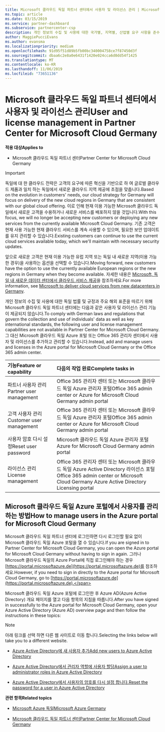 ```yaml
---
title: Microsoft 클라우드 독일 파트너 센터에서 사용자 및 라이선스 관리 | Microsoft 클라우드 독일 파트너 센터
ms.topic: article
ms.date: 03/15/2019
ms.service: partner-dashboard
ms.subservice: partnercenter-csp
description: 개인 정보의 수집 및 사용에 대한 국가별, 지역별, 산업별 요구 사항을 준수하기 위해 Microsoft 클라우드 독일 파트너 센터에는 사용자 관리 기능이 제공되지 않습니다. 그 대신 Microsoft 클라우드 독일 Azure 포털에서 사용자를 추가하고 관리할 수 있습니다.
author: MaggiePucciEvans
ms.author: evansma
ms.localizationpriority: medium
ms.openlocfilehash: 91d95f51d89b5fb00bc340004758ce7f87450d3f
ms.sourcegitcommit: dbaa6c2e8a0e6431f1420e024cca6d0dd54f1425
ms.translationtype: MT
ms.contentlocale: ko-KR
ms.lasthandoff: 11/06/2019
ms.locfileid: "73651136"
---
```

# <a name="user-and-license-management-in-partner-center-for-microsoft-cloud-germany"></a><span data-ttu-id="dfb2b-104">Microsoft 클라우드 독일 파트너 센터에서 사용자 및 라이선스 관리</span><span class="sxs-lookup"><span data-stu-id="dfb2b-104">User and license management in Partner Center for Microsoft Cloud Germany</span></span>

<span data-ttu-id="dfb2b-105">**적용 대상**</span><span class="sxs-lookup"><span data-stu-id="dfb2b-105">**Applies to**</span></span>

-  <span data-ttu-id="dfb2b-106">Microsoft 클라우드 독일 파트너 센터</span><span class="sxs-lookup"><span data-stu-id="dfb2b-106">Partner Center for Microsoft Cloud Germany</span></span>

> [!IMPORTANT]
> <span data-ttu-id="dfb2b-107">독일에 대 한 클라우드 전략은 고객의 요구에 따른 혁신을 기반으로 하 여 글로벌 클라우드 제품과 일치 하는 독일에서 새로운 클라우드 지역 제공에 초점을 맞춥니다.</span><span class="sxs-lookup"><span data-stu-id="dfb2b-107">Based on the evolution in customers' needs, our cloud strategy for Germany will focus on delivery of the new cloud regions in Germany that are consistent with our global cloud offering.</span></span> <span data-ttu-id="dfb2b-108">이로 인해 현재 이용 가능한 Microsoft 클라우드 독일에서 새로운 고객을 수용하거나 새로운 서비스를 배포하지 않을 것입니다.</span><span class="sxs-lookup"><span data-stu-id="dfb2b-108">With this focus, we will no longer be accepting new customers or deploying any new services from the currently available Microsoft Cloud Germany.</span></span> <span data-ttu-id="dfb2b-109">기존 고객은 현재 사용 가능한 현재 클라우드 서비스를 계속 사용할 수 있으며, 필요한 보안 업데이트를 유지 관리할 수 있습니다.</span><span class="sxs-lookup"><span data-stu-id="dfb2b-109">Existing customers can continue to use the current cloud services available today, which we'll maintain with necessary security updates.</span></span>
>  
> <span data-ttu-id="dfb2b-110">앞으로 새로운 고객은 현재 이용 가능한 유럽 지역 또는 독일 내 새로운 지역(이용 가능한 경우)을 사용하는 옵션을 선택할 수 있습니다.</span><span class="sxs-lookup"><span data-stu-id="dfb2b-110">Moving forward, new customers have the option to use the currently available European regions or the new regions in Germany when they become available.</span></span> <span data-ttu-id="dfb2b-111">자세한 내용은 [Microsoft, 독일 내 새로운 데이터 센터에서 클라우드 서비스 제공](https://news.microsoft.com/europe/2018/08/31/microsoft-to-deliver-cloud-services-from-new-datacentres-in-germany-in-2019-to-meet-evolving-customer-needs/)을 참조하세요.</span><span class="sxs-lookup"><span data-stu-id="dfb2b-111">For more information, see [Microsoft to deliver cloud services from new datacenters in Germany](https://news.microsoft.com/europe/2018/08/31/microsoft-to-deliver-cloud-services-from-new-datacentres-in-germany-in-2019-to-meet-evolving-customer-needs/).</span></span>

<span data-ttu-id="dfb2b-112">개인 정보의 수집 및 사용에 대한 독일 법률 및 규정과 주요 해외 표준을 따르기 위해 Microsoft 클라우드 독일 파트너 센터에는 다음과 같은 사용자 및 라이선스 관리 기능이 제공되지 않습니다.</span><span class="sxs-lookup"><span data-stu-id="dfb2b-112">To comply with German laws and regulations that govern the collection and use of individuals' data as well as key international standards, the following user and license management capabilities are not available in Partner Center for Microsoft Cloud Germany.</span></span> <span data-ttu-id="dfb2b-113">그 대신 Microsoft 클라우드 독일 Azure 포털 또는 Office 365 관리자 센터에서 사용자 및 라이선스를 추가하고 관리할 수 있습니다.</span><span class="sxs-lookup"><span data-stu-id="dfb2b-113">Instead, add and manage users and licenses in the Azure portal for Microsoft Cloud Germany or the Office 365 admin center.</span></span>

<span data-ttu-id="dfb2b-114">기능</span><span class="sxs-lookup"><span data-stu-id="dfb2b-114">Feature or capability</span></span> | <span data-ttu-id="dfb2b-115">다음의 작업 완료</span><span class="sxs-lookup"><span data-stu-id="dfb2b-115">Complete tasks in</span></span>
:--- | :---
<span data-ttu-id="dfb2b-116">파트너 사용자 관리</span><span class="sxs-lookup"><span data-stu-id="dfb2b-116">Partner user management</span></span> | <span data-ttu-id="dfb2b-117">Office 365 관리자 센터 또는 Microsoft 클라우드 독일 Azure 관리자 포털</span><span class="sxs-lookup"><span data-stu-id="dfb2b-117">Office 365 admin center or Azure for Microsoft Cloud Germany admin portal</span></span>
<span data-ttu-id="dfb2b-118">고객 사용자 관리</span><span class="sxs-lookup"><span data-stu-id="dfb2b-118">Customer user management</span></span> | <span data-ttu-id="dfb2b-119">Office 365 관리자 센터 또는 Microsoft 클라우드 독일 Azure 관리자 포털</span><span class="sxs-lookup"><span data-stu-id="dfb2b-119">Office 365 admin center or Azure for Microsoft Cloud Germany admin portal</span></span>
<span data-ttu-id="dfb2b-120">사용자 암호 다시 설정</span><span class="sxs-lookup"><span data-stu-id="dfb2b-120">Reset user password</span></span> | <span data-ttu-id="dfb2b-121">Microsoft 클라우드 독일 Azure 관리자 포털</span><span class="sxs-lookup"><span data-stu-id="dfb2b-121">Azure for Microsoft Cloud Germany admin portal</span></span>
<span data-ttu-id="dfb2b-122">라이선스 관리</span><span class="sxs-lookup"><span data-stu-id="dfb2b-122">License management</span></span> | <span data-ttu-id="dfb2b-123">Office 365 관리자 센터 또는 Microsoft 클라우드 독일 Azure Active Directory 라이선스 포털</span><span class="sxs-lookup"><span data-stu-id="dfb2b-123">Office 365 admin center or Microsoft Cloud Germany Azure Active Directory Licensing portal</span></span>

## <a name="how-to-manage-users-in-the-azure-portal-for-microsoft-cloud-germany"></a><span data-ttu-id="dfb2b-124">Microsoft 클라우드 독일 Azure 포털에서 사용자를 관리하는 방법</span><span class="sxs-lookup"><span data-stu-id="dfb2b-124">How to manage users in the Azure portal for Microsoft Cloud Germany</span></span> 

<span data-ttu-id="dfb2b-125">Microsoft 클라우드 독일 파트너 센터에 로그인하면 다시 로그인할 필요 없이 Microsoft 클라우드 독일 Azure 포털을 열 수 있습니다.</span><span class="sxs-lookup"><span data-stu-id="dfb2b-125">If you are signed in to Partner Center for Microsoft Cloud Germany, you can open the Azure portal for Microsoft Cloud Germany without having to sign in again.</span></span> <span data-ttu-id="dfb2b-126">그러나 Microsoft 클라우드 독일의 Azure Portal에 직접 로그인해야 하는 경우 [https://portal.microsoftazure.de](https://portal.microsoftazure.de)를 참조하세요.</span><span class="sxs-lookup"><span data-stu-id="dfb2b-126">However, if you need to sign in directly to the Azure portal for Microsoft Cloud Germany, go to [https://portal.microsoftazure.de](https://portal.microsoftazure.de).</span></span> 

<span data-ttu-id="dfb2b-127">Microsoft 클라우드 독일 Azure 포털에 로그인한 후 Azure AD(Azure Active Directory) 개요 페이지를 열고 다음 항목의 지침을 따릅니다.</span><span class="sxs-lookup"><span data-stu-id="dfb2b-127">After you have signed in successfully to the Azure portal for Microsoft Cloud Germany, open your Azure Active Directory (Azure AD) overview page and then follow the instructions in these topics:</span></span>

> [!NOTE]  
> <span data-ttu-id="dfb2b-128">아래 링크를 선택 하면 다른 웹 사이트로 이동 합니다.</span><span class="sxs-lookup"><span data-stu-id="dfb2b-128">Selecting the links below will take you to a different website.</span></span> 

-  [<span data-ttu-id="dfb2b-129">Azure Active Directory에 새 사용자 추가</span><span class="sxs-lookup"><span data-stu-id="dfb2b-129">Add new users to Azure Active Directory</span></span>](https://docs.microsoft.com/azure/active-directory/active-directory-users-create-azure-portal)

-  [<span data-ttu-id="dfb2b-130">Azure Active Directory에서 관리자 역할에 사용자 할당</span><span class="sxs-lookup"><span data-stu-id="dfb2b-130">Assign a user to administrator roles in Azure Active Directory</span></span>](https://docs.microsoft.com/azure/active-directory/active-directory-users-assign-role-azure-portal)

-  [<span data-ttu-id="dfb2b-131">Azure Active Directory에서 사용자의 암호를 다시 설정 합니다.</span><span class="sxs-lookup"><span data-stu-id="dfb2b-131">Reset the password for a user in Azure Active Directory</span></span>](https://docs.microsoft.com/azure/active-directory/active-directory-users-reset-password-azure-portal)

<span data-ttu-id="dfb2b-132">**관련 항목**</span><span class="sxs-lookup"><span data-stu-id="dfb2b-132">**Related topics**</span></span>

-  [<span data-ttu-id="dfb2b-133">Microsoft Azure 독일</span><span class="sxs-lookup"><span data-stu-id="dfb2b-133">Microsoft Azure Germany</span></span>](https://azure.microsoft.com/global-infrastructure/germany/)

-  [<span data-ttu-id="dfb2b-134">Microsoft 클라우드 독일 파트너 센터</span><span class="sxs-lookup"><span data-stu-id="dfb2b-134">Partner Center for Microsoft Cloud Germany</span></span>](partner-center-for-microsoft-cloud-germany.md)


